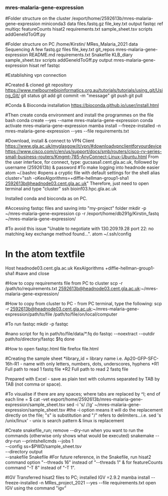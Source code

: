 ### mres-malaria-gene-expression

#Folder structure on the cluster
/export/home/2592613b/mres-malaria-gene-expression
	miniconda3
	data
		files.fastq.gz
		file_key.txt
	output
		fastqc
		ref
		multiqc
		featureCounts
		hisat2
	requirements.txt
	sample_sheet.tsv
	scripts
		addGeneIdToGff.py
		
#Folder structure on PC
/home/Kirstin/
	MRes_Malaria_2021
		data
			Sequencing
				A few fastq.gz files 
				file_key.txt
		git_repos
			mres-malaria-gene-expression
				README.md
				requirements.txt
				Snakefile
				KLB_diary
				sample_sheet.tsv
				scripts
					addGeneIdToGff.py
		output
			mres-malaria-gene-expression
				hisat
				ref
				fastqc

#Establishing vpn connection

#Created & cloned git repository
https://www.melbournebioinformatics.org.au/tutorials/tutorials/using_git/Using_Git/ 
git status
git add
git commit -m "message"
git push
git pull

#Conda & Bioconda installation
https://bioconda.github.io/user/install.html

#Then create conda environment and install the programmes on the file
bash
conda create --yes --name mres-malaria-gene-expression
conda activate mres-malaria-gene-expression 
mamba install --freeze-installed -n mres-malaria-gene-expression --yes --file requirements.txt

#Download, install & connect to VPN Client
https://www.gla.ac.uk/myglasgow/it/vpn/#downloadvpnclientforyourdevice
https://www.cisco.com/c/en/us/support/docs/smb/routers/cisco-rv-series-small-business-routers/Kmgmt-785-AnyConnect-Linux-Ubuntu.html
From the user interface, for connect, type: gucsasa1.cent.gla.ac.uk, followed by username (2592613b) & password
#To make logging into headnode easier
atom ~/.bashrc #opens a cryptic file with default settings for the shell
alias cluster="ssh -oKexAlgorithms=+diffie-hellman-group1-sha1 2592613b@headnode03.cent.gla.ac.uk"
Therefore, just need to open terminal and type "cluster"
ssh bioinf03.hpc.gla.ac.uk

Installed conda and bioconda as on PC. 

#Accessing fastqc files and saving into "my-project" folder 
 mkdir -p ~/mres-malaria-gene-expression
cp -r /export/home/db291g/Kirstin_fastq ~/mres-malaria-gene-expression/

#To avoid this issue "Unable to negotiate with 130.209.19.28 port 22: no matching key exchange method found...".
atom ~/.ssh/config

# In the atom textfile
Host headnode03.cent.gla.ac.uk
    KexAlgorithms +diffie-hellman-group1-sha1 #save and close

#How to copy requirements file from PC to cluster
scp -r /path/to/requirements.txt 2592613b@headnode03.cent.gla.ac.uk:~/mres-malaria-gene-expression/

#How to copy from cluster to PC - from PC terminal, type the following:
scp -r 2592613b@headnode03.cent.gla.ac.uk:~/mres-malaria-gene-expression/path/to/file /path/to/file/on/local/computer

#To run fastqc
mkdir -p fastqc

#nano script
for fq in path/to/file/data/*.fq
do
	fastqc --noextract --outdir path/to/directory/fastqc $fq
done

#How to open fastqc.html file
firefox file.html

#Creating the sample sheet
*library_id = library name i.e. Ap20-GFP-SFC-16h-R1 - name with only letters, numbers, dots, underscores, hyphens
*R1 Full path to read 1 fastq file
*R2 Full path to read 2 fastq file

Prepared with Excel - save as plain text with columns separated by TAB
by TAB (not comma or space).

#To visualise if there are any spaces; where tabs are replaced by ^I; end of each line = $
cat -vet export/home/2592613b/mres-malaria-gene-expression/sample_sheet.tsv
sed -i 's/ //g' ~/mres-malaria-gene-expression/sample_sheet.tsv #the -i option means it will do the replacement directly on the file; "s" is substitution and "/" refers to delimiters...i.e. sed 's /unix/linux' - unix is search pattern & linux is replacement

#Create snakefile_run; remove --dry-run when you want to run the commands (otherwise only shows what would be executed)
snakemake --dry-run --printshellcmds --jobs 1 \
--config ss=$PWD/sample_sheet.tsv \
--directory output \
--snakefile Snakefile
#For future reference, in the Snakefile, run hisat2 command option "--threads 16" instead of "--threads 1" & for featureCounts command "-T 8" instead of "-T 1".

#IGV
Transferred hisat2 files to PC; installed IGV =2.9.2
mamba install --freeze-installed -n MRes_project_2021 --yes --file requirements.txt
open IGV using the command "igv"
